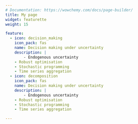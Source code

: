 ```yaml
---
# Documentation: https://wowchemy.com/docs/page-builder/
title: My page
widget: featurette 
weight: 15

feature:
  - icon: decision_making
    icon_pack: fas
    name: Decision making under uncertainty
    description: |
    	- Endogenous uncertainty
  	- Robust optimisation
  	- Stochastic programming
  	- Time series aggregation
  - icon: decomposition
    icon_pack: fas
    name: Decision making under uncertainty
    description: |
    	- Endogenous uncertainty
  	- Robust optimisation
  	- Stochastic programming
  	- Time series aggregation

---
```

